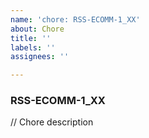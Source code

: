 ```yaml
---
name: 'chore: RSS-ECOMM-1_XX'
about: Chore
title: ''
labels: ''
assignees: ''

---
```


### RSS-ECOMM-1_XX  
// Chore description
